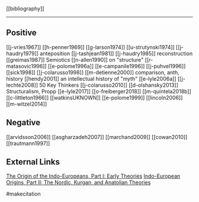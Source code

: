 [[bibliography]]

---

## Positive
[[j-vries1967]]
[[h-penner1969]]
[[g-larson1974]]
[[u-strutynski1974]]
[[j-haudry1979]] anteposition
[[j-tashjean1981]]
[[j-haudry1985]] reconstruction
[[greimas1987]] Semiotics
[[n-allen1990]] on "structure"
[[r-matasovic1996]]
[[e-polome1996a]]
[[e-campanile1996]]
[[j-puhvel1996]]
[[sick1998]]
[[j-colarusso1998]]
[[m-detienne2000]] comparison, anth, history
[[hendy2001]] an intellectual history of "myth"
[[e-lyle2006a]]
[[j-lechte2008]] 50 Key Thinkers
[[j-colarusso2010]]
[[d-olshansky2013]] Structuralism, Propp
[[e-lyle2017]]
[[o-freiberger2018]]
[[m-quintela2018b]]
[[c-littleton1966]]
[[watkinsUKNOWN]]
[[e-polome1999]]
[[lincoln2006]]
[[m-witzel2014]]


## Negative
[[arvidsson2006]]
[[asgharzadeh2007]]
[[marchand2009]]
[[cowan2010]]
[[trautmann1997]]


## External Links
[The Origin of the Indo-Europeans, Part I: Early Theories](https://aryaakasha.com/2016/10/29/the-origin-of-the-indo-europeans-part-i-early-theories/)
[Indo-European Origins, Part II: The Nordic, Kurgan, and Anatolian Theories](https://aryaakasha.com/2016/10/29/indo-european-origins-part-ii-the-nordic-kurgan-and-anatolian-theories/)

#makecitation